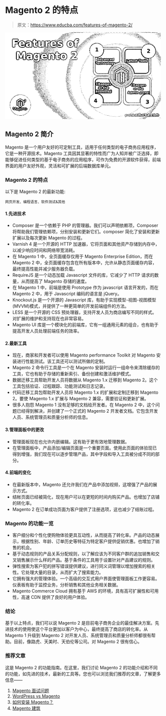 # Magento 2 的特点

> 原文：<https://www.educba.com/features-of-magento-2/>

![Features of Magento 2](img/a5aa9af098dcbf0b1854085de90034e7.png "Features of Magento 2")



## Magento 2 简介

Magento 是一个用户友好的可定制工具，适用于任何类型的电子商务应用程序，它是一种开源技术。Magento 工具因其显著的特性而广为人知并被广泛选择，即能够促进任何类型的基于电子商务的应用程序，可作为免费的开源软件获得，前端界面的用户友好外观，灵活和可扩展的后端数据库单元。

### Magento 2 的特点

以下是 Magento 2 的最新功能:

<small>网页开发、编程语言、软件测试&其他</small>

#### 1.先进技术

*   Composer 是一个依赖于 PHP 的管理器。我们可以声明依赖项，Composer 将帮助我们管理依赖项，分别安装和更新它们。composer 简化了安装和更新扩展以及每次更新 Magento 的过程。
*   Varnish 4 是一个开源的 HTTP 加速器，它将页面和其他资产存储到内存中，以减少响应时间和网络带宽消耗。
*   在 Magento 1 中，全页面缓存仅用于 Magento Enterprise Edition，而在 Magento 2 中，全页面缓存包含在所有版本中，允许从静态页面缓存内容，最终提高性能并减少服务器负载。
*   RequireJS 是一个动态加载 Javascript 文件的库，它减少了 HTTP 请求的数量，从而提高了 Magento 存储的速度。
*   在 Magento 1 中，前端是使用 Prototype 作为 javascript 语言开发的，而在 Magento 2 中，用于 Javascript 编码的语言是 jQuery。
*   Knockout.js 是一个开源的 Javascript 库，有助于实现模型-视图-视图模型(MVVM)模式，并提供了一种更简单的开发前端组件的方法。
*   LESS 是一个开源的 CSS 预处理器，支持开发人员为商店编写不同的样式。对扩展的维护和支持现在也非常容易。
*   Magento UI 库是一个模块化的前端库，它有一组通用元素的组合，也有助于提高开发人员处理前端任务的效率。

#### 2.最新工具

*   现在，商家和开发者可以使用 Magento performance Toolkit 对 Magento 安装进行性能测试。该工具还可以测试所做的定制。
*   Magento 2 命令行工具是一个在 Magento 安装时运行一组命令来清除缓存的工具，它也有助于存储的重新索引、备份创建和激活维护模式。
*   数据迁移工具帮助开发人员将数据从 Magento 1.x 迁移到 Magento 2。这个工具包括验证、过程跟踪、功能测试和日志记录。
*   代码迁移工具包帮助开发人员将 Magento 1.x 的扩展和定制迁移到 Magento 2。要使 Magento 1.x 扩展与 Magento 2 兼容，需要验证和更新扩展。
*   很多人抱怨 Magento 1 没有足够的文档给开发者。在 Magento 2 中，这个问题已经得到解决，并创建了一个正式的 Magento 2 开发者文档。它包含开发人员、系统管理员和质量分析师的信息。

#### 3.管理面板中的更改

*   管理面板现在也允许内嵌编辑。这有助于更有效地管理数据。
*   在管理面板中，产品添加/编辑页面是一个重要页面。使用此页面的体验现已得到增强，我们现在可以逐步管理产品，其中字段和导入工具被分成不同的部分。

#### 4.前端的变化

*   在最新版本中，Magento 还允许我们在产品中添加视频，这增强了产品的展示方式。
*   结帐页面已经被简化，现在用户可以在更短的时间内购买产品。也增加了店铺的转化率。
*   Magento 2 在订单成功页面为客户提供了注册选项，这也减少了结账过程。

### Magento 的功能一览

*   客户细分和个性化使购物体验更具互动性，从而提高了转化率。产品的动态展示，根据性别、年龄、订单历史等特征为特定客户提供促销优惠。也增加了销售的机会。
*   基于动态规则的产品关系分配规则，以了解应该为不同客户群的追加销售和交叉销售展示什么样的产品。基于条件的工具用于设置针对产品建议的规则。
*   弹性搜索为客户犯的拼写错误提供建议，进行同义词管理以增加搜索的相关性。它处理大量的目录，从而扩大了搜索能力。
*   它拥有强大的管理体验。一个高级的交互式用户界面使管理面板工作更容易。仪表板有助于监控业务，分析销售和其他业务相关数据。
*   Magento Commerce Cloud 拥有基于 AWS 的环境，具有高可扩展性和可用性，高速 CDN 提供了良好的用户体验。

### 结论

基于以上特点，我们可以说 Magento 2 是目前电子商务企业的最佳解决方案。先进技术的使用使这个平台更加以客户为中心，最终提高了商店的转化率。从 Magento 1 升级到 Magento 2 对开发人员、系统管理员和质量分析师都很有帮助。目前，像路虎、天美时、天伯伦等公司。对 Magento 2 很有信心。

### 推荐文章

这是 Magento 2 的功能指南。在这里，我们讨论 Magento 2 的功能介绍和不同的功能，如先进的技术，最新的工具等。您也可以浏览我们推荐的文章，了解更多信息——

1.  [Magento 面试问题](https://www.educba.com/magento-interview-questions/)
2.  [WordPress vs Magento](https://www.educba.com/wordpress-vs-magento/)
3.  [如何安装 Magento？](https://www.educba.com/install-magento/)
4.  [Magento 建筑](https://www.educba.com/magento-architecture/)





